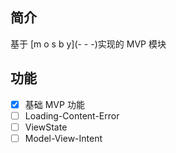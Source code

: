 ## 简介

基于 [m o s b y](- - -)实现的 MVP 模块

## 功能

- [x] 基础 MVP 功能
- [ ] Loading-Content-Error
- [ ] ViewState
- [ ] Model-View-Intent